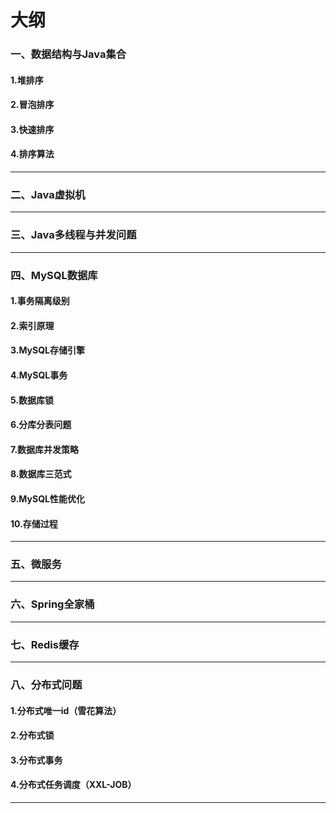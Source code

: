 # **大纲**  

### 一、数据结构与Java集合

#### 1.堆排序

#### 2.冒泡排序

#### 3.快速排序

#### 4.排序算法

****
### 二、Java虚拟机


****
### 三、Java多线程与并发问题


****
### 四、MySQL数据库

#### 1.事务隔离级别

#### 2.索引原理

#### 3.MySQL存储引擎

#### 4.MySQL事务

#### 5.数据库锁

#### 6.分库分表问题

#### 7.数据库并发策略

#### 8.数据库三范式

#### 9.MySQL性能优化

#### 10.存储过程


****
### 五、微服务


****
### 六、Spring全家桶


****
### 七、Redis缓存


****
### 八、分布式问题
#### 1.分布式唯一id（雪花算法）

#### 2.分布式锁

#### 3.分布式事务

#### 4.分布式任务调度（XXL-JOB）


****
